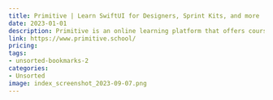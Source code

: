 ```yaml
---
title: Primitive | Learn SwiftUI for Designers, Sprint Kits, and more
date: 2023-01-01
description: Primitive is an online learning platform that offers courses and resources for designers to learn SwiftUI, a popular framework for building iOS apps.
link: https://www.primitive.school/
pricing: 
tags: 
- unsorted-bookmarks-2 
categories: 
- Unsorted 
image: index_screenshot_2023-09-07.png
---
```

